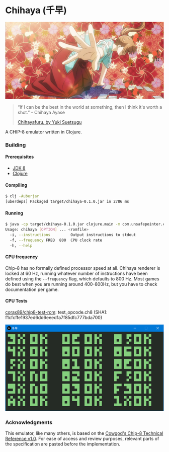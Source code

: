 # Chihaya (千早)

![images/cover.png](images/cover.png)

> “If I can be the best in the world at something, then I think it's worth a shot.” - Chihaya Ayase
>
> [Chihayafuru, by Yuki Suetsugu](https://en.wikipedia.org/wiki/Chihayafuru)

A CHIP-8 emulator written in Clojure.

### Building

#### Prerequisites

- [JDK 8](https://www.oracle.com/java/technologies/javase-jdk8-downloads.html)
- [Clojure](https://clojure.org/guides/getting_started)

#### Compiling

```bash
$ clj -Auberjar
[uberdeps] Packaged target/chihaya-0.1.0.jar in 2786 ms
```

#### Running

```bash
$ java -cp target/chihaya-0.1.0.jar clojure.main -m com.unsafepointer.chihaya.core
Usage: chihaya [OPTION] ... <romfile>
  -i, --instructions         Output instructions to stdout
  -f, --frequency FREQ  800  CPU clock rate
  -h, --help
```

#### CPU frequency

Chip-8 has no formally defined processor speed at all. Chihaya renderer is locked at 60 Hz, running whatever number of instructions have been defined using the `--frequency` flag, which defaults to 800 Hz. Most games do best when you are running around 400-800Hz, but you have to check documentation per game.

#### CPU Tests

[corax89/chip8-test-rom](https://github.com/corax89/chip8-test-rom): test_opcode.ch8 (SHA1: f1cfcffe1937ed6dd6eeed1a7f85dfc777bda700)

![cpu_tests.png](images/cpu_tests.png)

### Acknowledgments

This emulator, like many others, is based on the [Cowgod's Chip-8 Technical Reference v1.0](http://devernay.free.fr/hacks/chip8/C8TECH10.HTM). For ease of access and review purposes, relevant parts of the specification are pasted before the implementation.
